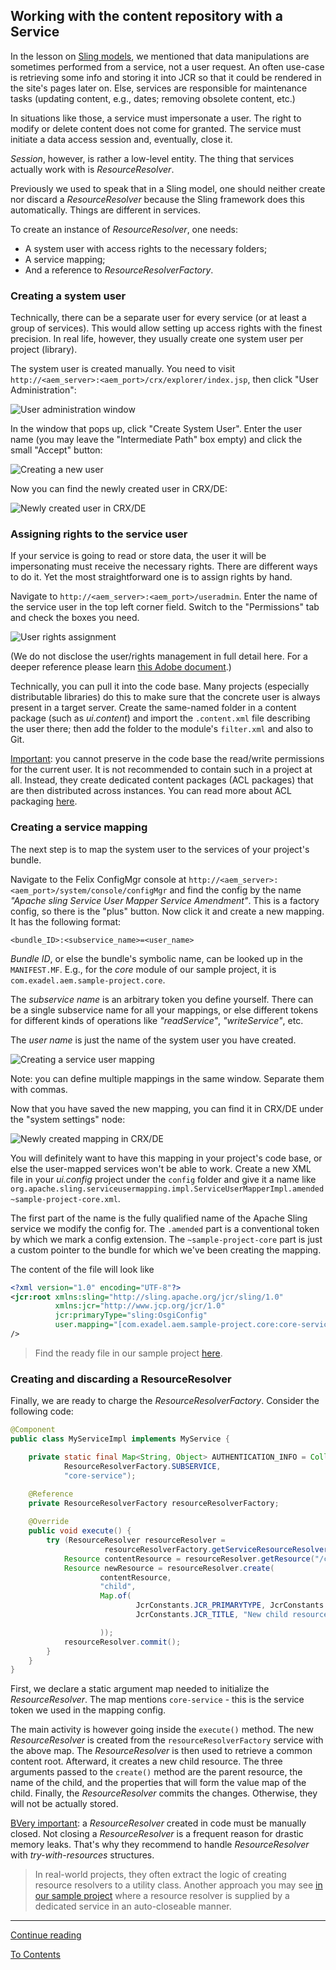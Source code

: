 ## Working with the content repository with a Service

In the lesson on [Sling models](../2.7/part2.md), we mentioned that data manipulations are sometimes performed from a service, not a user request. An often use-case is retrieving some info and storing it into JCR so that it could be rendered in the site's pages later on. Else, services are responsible for maintenance tasks (updating content, e.g., dates; removing obsolete content, etc.)

In situations like those, a service must impersonate a user. The right to modify or delete content does not come for granted. The service must initiate a data access session and, eventually, close it. 

_Session_, however, is rather a low-level entity. The thing that services actually work with is _ResourceResolver_.

Previously we used to speak that in a Sling model, one should neither create nor discard a _ResourceResolver_ because the Sling framework does this automatically. Things are different in services.

To create an instance of _ResourceResolver_, one needs:
* A system user with access rights to the necessary folders;
* A service mapping;
* And a reference to _ResourceResolverFactory_.

### Creating a system user

Technically, there can be a separate user for every service (or at least a group of services). This would allow setting up access rights with the finest precision. In real life, however, they usually create one system user per project (library).

The system user is created manually. You need to visit `http://<aem_server>:<aem_port>/crx/explorer/index.jsp`, then click "User Administration":

![User administration window](img/user-administration.png)

In the window that pops up, click "Create System User". Enter the user name (you may leave the "Intermediate Path" box empty) and click the small "Accept" button:

![Creating a new user](img/creating-new-user.png)

Now you can find the newly created user in CRX/DE:

![Newly created user in CRX/DE](img/system-user-crxde.png)

### Assigning rights to the service user

If your service is going to read or store data, the user it will be impersonating must receive the necessary rights. There are different ways to do it. Yet the most straightforward one is to assign rights by hand.

Navigate to `http://<aem_server>:<aem_port>/useradmin`. Enter the name of the service user in the top left corner field. Switch to the "Permissions" tab and check the boxes you need.

![User rights assignment](img/user-rights-assignment.png)

(We do not disclose the user/rights management in full detail here. For a deeper reference please learn [this Adobe document](https://experienceleague.adobe.com/docs/experience-manager-65/administering/security/security.html?lang=en).)

Technically, you can pull it into the code base. Many projects (especially distributable libraries) do this to make sure that the concrete user is always present in a target server. Create the same-named folder in a content package (such as _ui.content_) and import the `.content.xml` file describing the user there; then add the folder to the module's `filter.xml` and also to Git.

<u>Important</u>: you cannot preserve in the code base the read/write permissions for the current user. It is not recommended to contain such in a project at all. Instead, they create dedicated content packages (ACL packages) that are then distributed across instances. You can read more about ACL packaging [here](http://www.aemcq5tutorials.com/tutorials/create-system-user-in-aem/#package-system-user:~:text=How%20to%20package%20system%20user%20using%20acs%20commons%20acl%20packager).   

### Creating a service mapping

The next step is to map the system user to the services of your project's bundle.

Navigate to the Felix ConfigMgr console at `http://<aem_server>:<aem_port>/system/console/configMgr` and find the config by the name _"Apache sling Service User Mapper Service Amendment"_. This is a factory config, so there is the "plus" button. Now click it and create a new mapping. It has the following format:
```
<bundle_ID>:<subservice_name>=<user_name>
```
_Bundle ID_, or else the bundle's symbolic name, can be looked up in the `MANIFEST.MF`. E.g., for the _core_ module of our sample project, it is `com.exadel.aem.sample-project.core`.

The _subservice name_ is an arbitrary token you define yourself. There can be a single subservice name for all your mappings, or else different tokens for different kinds of operations like _"readService"_, _"writeService"_, etc.

The _user name_ is just the name of the system user you have created.

![Creating a service user mapping](img/creating-service-user-mapping.png)

Note: you can define multiple mappings in the same window. Separate them with commas.

Now that you have saved the new mapping, you can find it in CRX/DE under the "system settings" node:

![Newly created mapping in CRX/DE](img/service-mapping-crxde.png)

You will definitely want to have this mapping in your project's code base, or else the user-mapped services won't be able to work. Create a new XML file in your _ui.config_ project under the `config` folder and give it a name like `org.apache.sling.serviceusermapping.impl.ServiceUserMapperImpl.amended~sample-project-core.xml`. 

The first part of the name is the fully qualified name of the Apache Sling service we modify the config for. The `.amended` part is a conventional token by which we mark a config extension. The `~sample-project-core` part is just a custom pointer to the bundle for which we've been creating the mapping. 

The content of the file will look like 
```xml
<?xml version="1.0" encoding="UTF-8"?>
<jcr:root xmlns:sling="http://sling.apache.org/jcr/sling/1.0"
          xmlns:jcr="http://www.jcp.org/jcr/1.0"
          jcr:primaryType="sling:OsgiConfig"
          user.mapping="[com.exadel.aem.sample-project.core:core-service=service_user]"
/>
```

> Find the ready file in our sample project [here](../../project/ui.config/src/main/content/jcr_root/apps/sample-project/osgiconfig/config/org.apache.sling.serviceusermapping.impl.ServiceUserMapperImpl.amended~sample-project-core.xml).
 
### Creating and discarding a ResourceResolver

Finally, we are ready to charge the _ResourceResolverFactory_. Consider the following code:
```java
@Component
public class MyServiceImpl implements MyService {

    private static final Map<String, Object> AUTHENTICATION_INFO = Collections.singletonMap(
            ResourceResolverFactory.SUBSERVICE,
            "core-service");

    @Reference
    private ResourceResolverFactory resourceResolverFactory;
    
    @Override
    public void execute() {
        try (ResourceResolver resourceResolver = 
                     resourceResolverFactory.getServiceResourceResolver(AUTHENTICATION_INFO)) {
            Resource contentResource = resourceResolver.getResource("/content");
            Resource newResource = resourceResolver.create(
                    contentResource,
                    "child",
                    Map.of(
                            JcrConstants.JCR_PRIMARYTYPE, JcrConstants.NT_UNSTRUCTURED,
                            JcrConstants.JCR_TITLE, "New child resource"

                    ));
            resourceResolver.commit();
        }
    }
}
```
First, we declare a static argument map needed to initialize the _ResourceResolver_. The map mentions `core-service` - this is the service token we used in the mapping config.

The main activity is however going inside the `execute()` method. The new _ResourceResolver_ is created from the `resourceResolverFactory` service with the above map. The _ResourceResolver_ is then used to retrieve a common content root. Afterward, it creates a new child resource. The three arguments passed to the `create()` method are the parent resource, the name of the child, and the properties that will form the value map of the child. Finally, the _ResourceResolver_ commits the changes. Otherwise, they will not be actually stored.

<u>BVery important</u>: a _ResourceResolver_ created in code must be manually closed. Not closing a _ResourceResolver_ is a frequent reason for drastic memory leaks. That's why they recommend to handle _ResourceResolver_ with _try-with-resources_ structures.

> In real-world projects, they often extract the logic of creating resource resolvers to a utility class. Another approach you may see [in our sample project](../../project/core/src/main/java/com/exadel/aem/core/services/impl/ResourceResolverHostImpl.java) where a resource resolver is supplied by a dedicated service in an auto-closeable manner.

---

[Continue reading](part5.md)

[To Contents](../../README.md)
